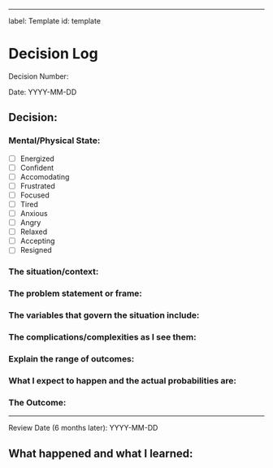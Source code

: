 ---
label: Template
id: template

# Decision Log

Decision Number:

Date: YYYY-MM-DD



## Decision:



### Mental/Physical State:

- [ ] Energized
- [ ] Confident
- [ ] Accomodating
- [ ] Frustrated
- [ ] Focused
- [ ] Tired
- [ ] Anxious
- [ ] Angry
- [ ] Relaxed
- [ ] Accepting
- [ ] Resigned

### The situation/context:



### The problem statement or frame:




### The variables that govern the situation include:




### The complications/complexities as I see them:




### Explain the range of outcomes:




### What I expect to happen and the actual probabilities are:




### The Outcome:





------------------------------------------------------------------------

Review Date (6 months later): YYYY-MM-DD

## What happened and what I learned:




